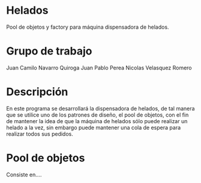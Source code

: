 # Helados
Pool de objetos y factory para máquina dispensadora de helados.

# Grupo de trabajo
Juan Camilo Navarro Quiroga
Juan Pablo Perea
Nicolas Velasquez Romero

# Descripción
En este programa se desarrollará la dispensadora de helados, de tal manera que se utilice uno de los patrones de diseño, el pool de objetos, con el fin de mantener la idea de que la máquina de helados sólo puede realizar un helado a la vez, sin embargo puede mantener una cola de espera para realizar todos sus pedidos.

# Pool de objetos

Consiste en....

#
